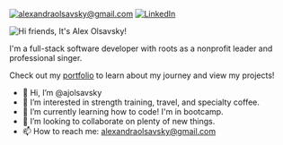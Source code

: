 <a href="mailto:alexandraolsavsky@gmail.com">![alexandraolsavsky@gmail.com](https://img.shields.io/badge/Gmail-D14836?style=for-the-badge&logo=gmail&logoColor=white)</a>
<a href="https://linkedin.com/in/alexandraolsavsky">![LinkedIn](https://img.shields.io/badge/LinkedIn-0077B5?style=for-the-badge&logo=linkedin&logoColor=white)</a>


![Hi friends, It's Alex Olsavsky!](https://tinytriumphs-upload.s3.us-east-2.amazonaws.com/uploads/hi-friends-banner.gif)

I'm a full-stack software developer with roots as a nonprofit leader and professional singer.

Check out my <a href="https://ajolsavsky.github.io/react-portfolio/">portfolio</a> to learn about my journey and view my projects!

- 👋 Hi, I’m @ajolsavsky
- 👀 I’m interested in strength training, travel, and specialty coffee.
- 🌱 I’m currently learning how to code! I'm in bootcamp.
- 💞️ I’m looking to collaborate on plenty of new things.
- 📫 How to reach me: alexandraolsavsky@gmail.com

<!---
ajolsavsky/ajolsavsky is a ✨ special ✨ repository because its `README.md` (this file) appears on your GitHub profile.
You can click the Preview link to take a look at your changes.
--->
